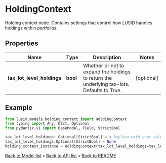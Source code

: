 # HoldingContext

Holding context node.  Contains settings that control how LUSID handles holdings within portfolios.
## Properties
Name | Type | Description | Notes
------------ | ------------- | ------------- | -------------
**tax_lot_level_holdings** | **bool** | Whether or not to expand the holdings to return the underlying tax-lots. Defaults to True. | [optional] 
## Example

```python
from lusid.models.holding_context import HoldingContext
from typing import Any, Dict, Optional
from pydantic.v1 import BaseModel, Field, StrictBool

tax_lot_level_holdings: Optional[StrictBool] = # Replace with your value
tax_lot_level_holdings:Optional[StrictBool] = None
holding_context_instance = HoldingContext(tax_lot_level_holdings=tax_lot_level_holdings)

```

[Back to Model list](../README.md#documentation-for-models) &#8226; [Back to API list](../README.md#documentation-for-api-endpoints) &#8226; [Back to README](../README.md)

